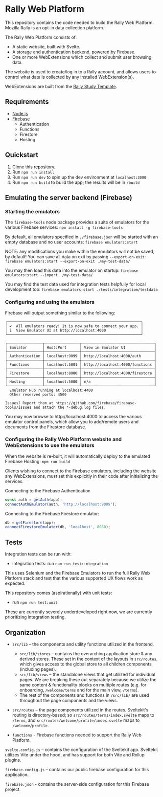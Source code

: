 # Rally Web Platform

This repository contains the code needed to build the Rally Web Platform.
Mozilla Rally is an opt-in data collection platform.

The Rally Web Platform consists of:

- A static website, built with Svelte.
- A storage and authentication backend, powered by Firebase.
- One or more WebExtensions which collect and submit user browsing data.

The website is used to create/log in to a Rally account, and allows users to
control what data is collected by any installed WebExtension(s).

WebExtensions are built from the [Rally Study Template](https://github.com/mozilla-rally/study-template).

## Requirements

* [Node.js](https://nodejs.org/en/)
* [Firebase](https://firebase.google.com/docs/cli)
  * Authentication
  * Functions
  * Firestore
  * Hosting

## Quickstart

1. Clone this repository.
2. Run `npm run install`
3. Run `npm run dev` to spin up the dev environment at `localhost:3000`
4. Run `npm run build` to build the app; the results will be in `/build`

## Emulating the server backend (Firebase)

### Starting the emulators
The `firebase-tools` node package provides a suite of emulators for the various Firebase services:
`npm install -g firebase-tools`

By default, all emulators specified in `./firebase.json` will be started with an empty database and no user accounts:
`firebase emulators:start`

NOTE: any modifications you make within the emulators will not be saved, by default! You can save all data on exit
by passing `--export-on-exit`:
`firebase emulators:start --export-on-exit ./my-test-data/`

You may then load this data into the emulator on startup:
`firebase emulators:start --import ./my-test-data/`

You may find the test data used for integration tests helpfully for local development too:
`firebase emulators:start ./tests/integration/testdata`

### Configuring and using the emulators

Firebase will output something similar to the following:

```
┌─────────────────────────────────────────────────────────────┐
│ ✔  All emulators ready! It is now safe to connect your app. │
│ i  View Emulator UI at http://localhost:4000                │
└─────────────────────────────────────────────────────────────┘

┌────────────────┬────────────────┬─────────────────────────────────┐
│ Emulator       │ Host:Port      │ View in Emulator UI             │
├────────────────┼────────────────┼─────────────────────────────────┤
│ Authentication │ localhost:9099 │ http://localhost:4000/auth      │
├────────────────┼────────────────┼─────────────────────────────────┤
│ Functions      │ localhost:5001 │ http://localhost:4000/functions │
├────────────────┼────────────────┼─────────────────────────────────┤
│ Firestore      │ localhost:8080 │ http://localhost:4000/firestore │
├────────────────┼────────────────┼─────────────────────────────────┤
│ Hosting        │ localhost:5000 │ n/a                             │
└────────────────┴────────────────┴─────────────────────────────────┘
  Emulator Hub running at localhost:4400
  Other reserved ports: 4500

Issues? Report them at https://github.com/firebase/firebase-tools/issues and attach the *-debug.log files.
```

You may now browse to http://localhost:4000 to access the various emulator control panels,
which allow you to add/remote users and documents from the Firestore database.

### Configuring the Rally Web Platform website and WebExtensions to use the emulators

When the website is re-built, it will automatically deploy to the emulated Firebase Hosting:
`npm run build`

Clients wishing to connect to the Firebase emulators, including the website any WebExtensions, must set
this explicitly in their code after initializing the services.

Connecting to the Firebase Authentication
```ts
const auth = getAuth(app);
connectAuthEmulator(auth, 'http://localhost:9099');
```

Connecting to the Firebase Firestore emulator:
```ts
db = getFirestore(app);
connectFirestoreEmulator(db, 'localhost', 8080);
```

## Tests

Integration tests can be run with:

- integration tests: run `npm run test:integration`

This uses Selenium and the Firebase Emulators to run the full Rally Web Platform stack and test that
the various supported UX flows work as expected.

This repository comes (aspirationally) with unit tests:
- run `npm run test:unit`

These are currently severely underdeveloped right now, we are currently prioritizing
integration testing.


## Organization

- `src/lib` – the components and utility functions utilized in the frontend.
  - `src/lib/stores` – contains the overarching application store & any derived stores. These set in the context of the layouts in `src/routes`, which gives access to the global store to all children components (including pages).
  - `src/lib/views` – the standalone views that get utilized for individual pages. We are breaking these out separately because we utilize the same content & functionality blocks on multiple routes (e.g. for onboarding, `/welcome/terms` and for the main view, `/terms`).
  - The rest of the components and functions in `/src/lib/` are used throughout the page components and the views.
- `src/routes` – the page components utilized in the routes. Sveltekit's routing is directory-based; so `src/routes/terms/index.svelte` maps to `/terms`, and `src/routes/welcome/profile/index.svelte` maps to `/welcome/profile`.

- `functions` - Firebase functions needed to support the Rally Web Platform.

`svelte.config.js` – contains the configuration of the Sveltekit app. Sveltekit utilizes Vite under the hood, and has support for both Vite and Rollup plugins.

`firebase.config.js` – contains our public firebase configuration for this application.

`firebase.json` - contains the server-side configuration for this Firebase project.